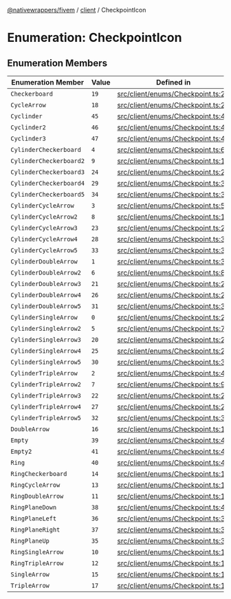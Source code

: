 [@nativewrappers/fivem](../../README.md) / [client](../README.md) / CheckpointIcon

# Enumeration: CheckpointIcon

## Enumeration Members

| Enumeration Member | Value | Defined in |
| ------ | ------ | ------ |
| `Checkerboard` | `19` | [src/client/enums/Checkpoint.ts:21](https://github.com/nativewrappers/fivem/blob/48a3f351defb1a6508113ef71a8290d8cb1a458c/src/client/enums/Checkpoint.ts#L21) |
| `CycleArrow` | `18` | [src/client/enums/Checkpoint.ts:20](https://github.com/nativewrappers/fivem/blob/48a3f351defb1a6508113ef71a8290d8cb1a458c/src/client/enums/Checkpoint.ts#L20) |
| `Cyclinder` | `45` | [src/client/enums/Checkpoint.ts:47](https://github.com/nativewrappers/fivem/blob/48a3f351defb1a6508113ef71a8290d8cb1a458c/src/client/enums/Checkpoint.ts#L47) |
| `Cyclinder2` | `46` | [src/client/enums/Checkpoint.ts:48](https://github.com/nativewrappers/fivem/blob/48a3f351defb1a6508113ef71a8290d8cb1a458c/src/client/enums/Checkpoint.ts#L48) |
| `Cyclinder3` | `47` | [src/client/enums/Checkpoint.ts:49](https://github.com/nativewrappers/fivem/blob/48a3f351defb1a6508113ef71a8290d8cb1a458c/src/client/enums/Checkpoint.ts#L49) |
| `CylinderCheckerboard` | `4` | [src/client/enums/Checkpoint.ts:6](https://github.com/nativewrappers/fivem/blob/48a3f351defb1a6508113ef71a8290d8cb1a458c/src/client/enums/Checkpoint.ts#L6) |
| `CylinderCheckerboard2` | `9` | [src/client/enums/Checkpoint.ts:11](https://github.com/nativewrappers/fivem/blob/48a3f351defb1a6508113ef71a8290d8cb1a458c/src/client/enums/Checkpoint.ts#L11) |
| `CylinderCheckerboard3` | `24` | [src/client/enums/Checkpoint.ts:26](https://github.com/nativewrappers/fivem/blob/48a3f351defb1a6508113ef71a8290d8cb1a458c/src/client/enums/Checkpoint.ts#L26) |
| `CylinderCheckerboard4` | `29` | [src/client/enums/Checkpoint.ts:31](https://github.com/nativewrappers/fivem/blob/48a3f351defb1a6508113ef71a8290d8cb1a458c/src/client/enums/Checkpoint.ts#L31) |
| `CylinderCheckerboard5` | `34` | [src/client/enums/Checkpoint.ts:36](https://github.com/nativewrappers/fivem/blob/48a3f351defb1a6508113ef71a8290d8cb1a458c/src/client/enums/Checkpoint.ts#L36) |
| `CylinderCycleArrow` | `3` | [src/client/enums/Checkpoint.ts:5](https://github.com/nativewrappers/fivem/blob/48a3f351defb1a6508113ef71a8290d8cb1a458c/src/client/enums/Checkpoint.ts#L5) |
| `CylinderCycleArrow2` | `8` | [src/client/enums/Checkpoint.ts:10](https://github.com/nativewrappers/fivem/blob/48a3f351defb1a6508113ef71a8290d8cb1a458c/src/client/enums/Checkpoint.ts#L10) |
| `CylinderCycleArrow3` | `23` | [src/client/enums/Checkpoint.ts:25](https://github.com/nativewrappers/fivem/blob/48a3f351defb1a6508113ef71a8290d8cb1a458c/src/client/enums/Checkpoint.ts#L25) |
| `CylinderCycleArrow4` | `28` | [src/client/enums/Checkpoint.ts:30](https://github.com/nativewrappers/fivem/blob/48a3f351defb1a6508113ef71a8290d8cb1a458c/src/client/enums/Checkpoint.ts#L30) |
| `CylinderCycleArrow5` | `33` | [src/client/enums/Checkpoint.ts:35](https://github.com/nativewrappers/fivem/blob/48a3f351defb1a6508113ef71a8290d8cb1a458c/src/client/enums/Checkpoint.ts#L35) |
| `CylinderDoubleArrow` | `1` | [src/client/enums/Checkpoint.ts:3](https://github.com/nativewrappers/fivem/blob/48a3f351defb1a6508113ef71a8290d8cb1a458c/src/client/enums/Checkpoint.ts#L3) |
| `CylinderDoubleArrow2` | `6` | [src/client/enums/Checkpoint.ts:8](https://github.com/nativewrappers/fivem/blob/48a3f351defb1a6508113ef71a8290d8cb1a458c/src/client/enums/Checkpoint.ts#L8) |
| `CylinderDoubleArrow3` | `21` | [src/client/enums/Checkpoint.ts:23](https://github.com/nativewrappers/fivem/blob/48a3f351defb1a6508113ef71a8290d8cb1a458c/src/client/enums/Checkpoint.ts#L23) |
| `CylinderDoubleArrow4` | `26` | [src/client/enums/Checkpoint.ts:28](https://github.com/nativewrappers/fivem/blob/48a3f351defb1a6508113ef71a8290d8cb1a458c/src/client/enums/Checkpoint.ts#L28) |
| `CylinderDoubleArrow5` | `31` | [src/client/enums/Checkpoint.ts:33](https://github.com/nativewrappers/fivem/blob/48a3f351defb1a6508113ef71a8290d8cb1a458c/src/client/enums/Checkpoint.ts#L33) |
| `CylinderSingleArrow` | `0` | [src/client/enums/Checkpoint.ts:2](https://github.com/nativewrappers/fivem/blob/48a3f351defb1a6508113ef71a8290d8cb1a458c/src/client/enums/Checkpoint.ts#L2) |
| `CylinderSingleArrow2` | `5` | [src/client/enums/Checkpoint.ts:7](https://github.com/nativewrappers/fivem/blob/48a3f351defb1a6508113ef71a8290d8cb1a458c/src/client/enums/Checkpoint.ts#L7) |
| `CylinderSingleArrow3` | `20` | [src/client/enums/Checkpoint.ts:22](https://github.com/nativewrappers/fivem/blob/48a3f351defb1a6508113ef71a8290d8cb1a458c/src/client/enums/Checkpoint.ts#L22) |
| `CylinderSingleArrow4` | `25` | [src/client/enums/Checkpoint.ts:27](https://github.com/nativewrappers/fivem/blob/48a3f351defb1a6508113ef71a8290d8cb1a458c/src/client/enums/Checkpoint.ts#L27) |
| `CylinderSingleArrow5` | `30` | [src/client/enums/Checkpoint.ts:32](https://github.com/nativewrappers/fivem/blob/48a3f351defb1a6508113ef71a8290d8cb1a458c/src/client/enums/Checkpoint.ts#L32) |
| `CylinderTripleArrow` | `2` | [src/client/enums/Checkpoint.ts:4](https://github.com/nativewrappers/fivem/blob/48a3f351defb1a6508113ef71a8290d8cb1a458c/src/client/enums/Checkpoint.ts#L4) |
| `CylinderTripleArrow2` | `7` | [src/client/enums/Checkpoint.ts:9](https://github.com/nativewrappers/fivem/blob/48a3f351defb1a6508113ef71a8290d8cb1a458c/src/client/enums/Checkpoint.ts#L9) |
| `CylinderTripleArrow3` | `22` | [src/client/enums/Checkpoint.ts:24](https://github.com/nativewrappers/fivem/blob/48a3f351defb1a6508113ef71a8290d8cb1a458c/src/client/enums/Checkpoint.ts#L24) |
| `CylinderTripleArrow4` | `27` | [src/client/enums/Checkpoint.ts:29](https://github.com/nativewrappers/fivem/blob/48a3f351defb1a6508113ef71a8290d8cb1a458c/src/client/enums/Checkpoint.ts#L29) |
| `CylinderTripleArrow5` | `32` | [src/client/enums/Checkpoint.ts:34](https://github.com/nativewrappers/fivem/blob/48a3f351defb1a6508113ef71a8290d8cb1a458c/src/client/enums/Checkpoint.ts#L34) |
| `DoubleArrow` | `16` | [src/client/enums/Checkpoint.ts:18](https://github.com/nativewrappers/fivem/blob/48a3f351defb1a6508113ef71a8290d8cb1a458c/src/client/enums/Checkpoint.ts#L18) |
| `Empty` | `39` | [src/client/enums/Checkpoint.ts:41](https://github.com/nativewrappers/fivem/blob/48a3f351defb1a6508113ef71a8290d8cb1a458c/src/client/enums/Checkpoint.ts#L41) |
| `Empty2` | `41` | [src/client/enums/Checkpoint.ts:43](https://github.com/nativewrappers/fivem/blob/48a3f351defb1a6508113ef71a8290d8cb1a458c/src/client/enums/Checkpoint.ts#L43) |
| `Ring` | `40` | [src/client/enums/Checkpoint.ts:42](https://github.com/nativewrappers/fivem/blob/48a3f351defb1a6508113ef71a8290d8cb1a458c/src/client/enums/Checkpoint.ts#L42) |
| `RingCheckerboard` | `14` | [src/client/enums/Checkpoint.ts:16](https://github.com/nativewrappers/fivem/blob/48a3f351defb1a6508113ef71a8290d8cb1a458c/src/client/enums/Checkpoint.ts#L16) |
| `RingCycleArrow` | `13` | [src/client/enums/Checkpoint.ts:15](https://github.com/nativewrappers/fivem/blob/48a3f351defb1a6508113ef71a8290d8cb1a458c/src/client/enums/Checkpoint.ts#L15) |
| `RingDoubleArrow` | `11` | [src/client/enums/Checkpoint.ts:13](https://github.com/nativewrappers/fivem/blob/48a3f351defb1a6508113ef71a8290d8cb1a458c/src/client/enums/Checkpoint.ts#L13) |
| `RingPlaneDown` | `38` | [src/client/enums/Checkpoint.ts:40](https://github.com/nativewrappers/fivem/blob/48a3f351defb1a6508113ef71a8290d8cb1a458c/src/client/enums/Checkpoint.ts#L40) |
| `RingPlaneLeft` | `36` | [src/client/enums/Checkpoint.ts:38](https://github.com/nativewrappers/fivem/blob/48a3f351defb1a6508113ef71a8290d8cb1a458c/src/client/enums/Checkpoint.ts#L38) |
| `RingPlaneRight` | `37` | [src/client/enums/Checkpoint.ts:39](https://github.com/nativewrappers/fivem/blob/48a3f351defb1a6508113ef71a8290d8cb1a458c/src/client/enums/Checkpoint.ts#L39) |
| `RingPlaneUp` | `35` | [src/client/enums/Checkpoint.ts:37](https://github.com/nativewrappers/fivem/blob/48a3f351defb1a6508113ef71a8290d8cb1a458c/src/client/enums/Checkpoint.ts#L37) |
| `RingSingleArrow` | `10` | [src/client/enums/Checkpoint.ts:12](https://github.com/nativewrappers/fivem/blob/48a3f351defb1a6508113ef71a8290d8cb1a458c/src/client/enums/Checkpoint.ts#L12) |
| `RingTripleArrow` | `12` | [src/client/enums/Checkpoint.ts:14](https://github.com/nativewrappers/fivem/blob/48a3f351defb1a6508113ef71a8290d8cb1a458c/src/client/enums/Checkpoint.ts#L14) |
| `SingleArrow` | `15` | [src/client/enums/Checkpoint.ts:17](https://github.com/nativewrappers/fivem/blob/48a3f351defb1a6508113ef71a8290d8cb1a458c/src/client/enums/Checkpoint.ts#L17) |
| `TripleArrow` | `17` | [src/client/enums/Checkpoint.ts:19](https://github.com/nativewrappers/fivem/blob/48a3f351defb1a6508113ef71a8290d8cb1a458c/src/client/enums/Checkpoint.ts#L19) |
